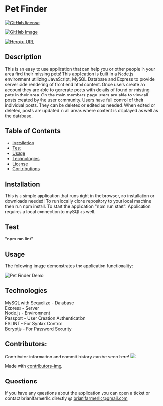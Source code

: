 # Pet Finder
[![GitHub license](https://img.shields.io/badge/license-MIT-blue.svg)](https://github.com/brianlfarmerllc/Pet-Finder)

[![GitHub Image](https://contributors-img.web.app/image?repo=brianlfarmerllc/Good_README_Generator)](https://github.com/brianlfarmerllc/Pet-Finder)

[![Heroku URL](https://img.shields.io/badge/Heroku-URL-purple.svg)](https://dashboard.heroku.com/apps/pet-finder-brianlfarmerllc)

## Description

This is an easy to use application that can help you or other people in your area find their missing pets! This application is built in a Node.js environment utilizing JavaScript, MySQL Database  and Express to provide server side rendering of front end html content. Once users create an account they are able to generate posts with details of found or missing pets in their area. On the main members page users are able to view all posts created by the user community. Users have full control of their individual posts. They can be deleted or edited as needed. When edited or deleted, posts are updated in all areas where content is displayed as well as the database. 

 ## Table of Contents
  
  * [Installation](#Installation)
  * [Test](#Test)
  * [Usage](#Usage)
  * [Technologies](#Technologies)
  * [License](#License)
  * [Contributions](#Contributions)


## Installation

This is a simple application that runs right in the browser, no installation or downloads needed! To run locally clone repository to your local machine then run npm install. To start the application "npm run start". Application requires a local connection to mySQl as well.

## Test

"npm run lint"


 ## Usage

The following image demonstrates the application functionality:

![Pet Finder Demo](./public/assets/petfinder.gif)


## Technologies
MySQL with Sequelize - Database<br>
Express - Server<br>
Node.js - Environment<br>
Passport - User Creation Authentication<br>
ESLINT - For Syntax Control<br>
Bcryptjs - For Password Security<br>

## Contributors:
Contributor information and commit history can be seen here!
<a href="https://github.com/brianlfarmerllc/Pet-Finder/graphs/contributors">
  <img src="https://contributors-img.web.app/image?repo=brianlfarmerllc/Pet-Finder" />
</a>

Made with [contributors-img](https://contributors-img.web.app).

## Questions

If you have any questions about the application you can open a ticket or contact brianlfarmerllc directly @ brianlfarmerllc@gmail.com